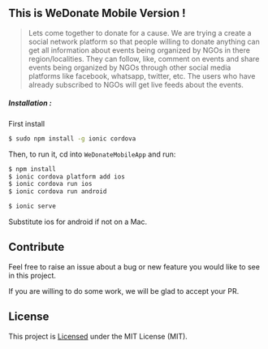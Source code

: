 ## This is WeDonate Mobile Version !

> Lets come together to donate for a cause.
 We are trying a create a social network platform so that people willing to donate anything can get all information about events being organized by NGOs in there region/localities. They can follow, like, comment on events and share events being organized by NGOs through other social media platforms like facebook, whatsapp, twitter, etc. The users who have already subscribed to NGOs will get live feeds about the events. 

##### Installation :

First install 
```bash
$ sudo npm install -g ionic cordova
```

Then, to run it, cd into `WeDonateMobileApp` and run:

```bash
$ npm install 
$ ionic cordova platform add ios
$ ionic cordova run ios
$ ionic cordova run android
```

``` bash
$ ionic serve 
```

Substitute ios for android if not on a Mac.


## Contribute

Feel free to raise an issue about a bug or new feature you would like to see in this project.
 
If you are willing to do some work, we will be glad to accept your PR.

## License

This project is [Licensed](LICENSE) under the MIT License (MIT).
